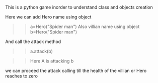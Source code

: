 This is a python game inorder to understand class and objects creation 


Here we can add Hero name using object


>>a=Hero("Spider man")
Also villian name using object
>>b=Hero("Spider man")

And call the attack method
>> a.attack(b)


>> Here A is attacking b

we can proceed the attack calling till the health of the villian or Hero reaches to zero 

